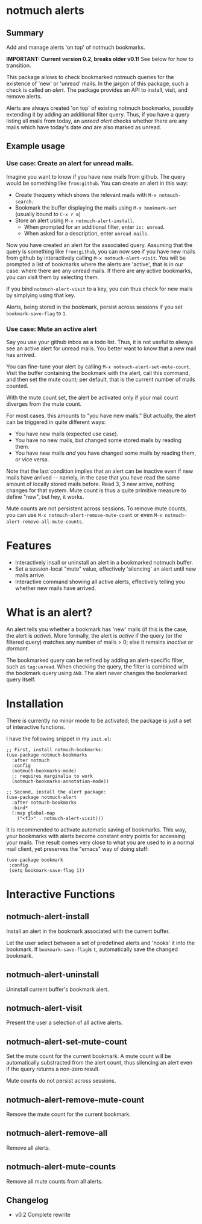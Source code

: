 # notmuch alerts

## Summary

Add and manage alerts 'on top' of notmuch bookmarks. 

**IMPORTANT: Current version 0.2, breaks older v0.1!** See
below for how to transition.

This package allows to check bookmarked notmuch queries for the
existence of 'new' or 'unread' mails. In the jargon of this package,
such a check is called an *alert*. The package provides an API to
install, visit, and remove alerts.

Alerts are always created 'on top' of existing notmuch bookmarks,
possibly extending it by adding an additional filter query. Thus, if
you have a query listing all mails from today, an *unread alert*
checks whether there are any mails which have today's date *and* are
also marked as unread.

## Example usage

### Use case: Create an alert for unread mails.

Imagine you want to know if you have new mails from github. The query
would be something like `from:github`. You can create an alert in this
way:

 - Create thequery which shows the relevant mails with `M-x
   notmuch-search`.
 - Bookmark the buffer displaying the mails using `M-x bookmark-set`
   (usually bound to `C-x r m`)
 - Store an alert using `M-x notmuch-alert-install`. 
   - When prompted for an additional filter, enter `is: unread`. 
   - When asked for a description, enter `unread mails`.
   
Now you have created an alert for the associated query. Assuming that
the query is something like `from:github`, you can now see if you
have new mails from github by interactively calling `M-x
notmuch-alert-visit`. You will be prompted a list of bookmarks where
the alerts are 'active', that is in our case: where there are any
unread mails. If there are any active bookmarks, you can visit them by
selecting them.

If you bind `notmuch-alert-visit` to a key, you can thus check for new
mails by simplying using that key.

Alerts, being stored in the bookmark, persist across sessions if you
set `bookmark-save-flag` to `1`.

### Use case: Mute an active alert

Say you use your github inbox as a todo list. Thus, it is not useful
to always see an active alert for unread mails. You better want to
know that a new mail has arrived.

You can fine-tune your alert by calling `M-x
notmuch-alert-set-mute-count`. Visit the buffer containing the
bookmark with the alert, call this command, and then set the mute
count; per default, that is the current number of mails counted. 

With the mute count set, the alert be activated only if your mail
count diverges from the mute count. 

For most cases, this amounts to "you have new mails." But actually,
the alert can be triggered in quite different ways:

 - You have new mails (expected use case).
 - You have no new mails, but changed some stored mails by reading
   them.
 - You have new mails *and* you have changed some mails by reading
   them, or vice versa.
 
 Note that the last condition implies that an alert can be inactive
 even if new mails have arrived -- namely, in the case that you have
 read the same amount of locally stored mails before. Read 3, 3 new
 arrive, nothing changes for that system. Mute count is thus a quite
 primitive measure to define "new", but hey, it works.
 
 Mute counts are not persistent across sessions. To remove mute
 counts, you can use `M-x notmuch-alert-remove-mute-count` or even
 `M-x notmuch-alert-remove-all-mute-counts`.

# Features

 - Interactively insall or uninstall an alert in a bookmarked notmuch
   buffer.
 - Set a session-local "mute" value, effectively 'silencing' an alert
   until new mails arrive.
 - Interactive command showing all active alerts, effectively telling
   you whether new mails have arrived.
 
# What is an alert?

An alert tells you whether a bookmark has 'new' mails (if this is the
case, the alert is *active*). More formally, the alert is *active* if
the query (or the filtered query) matches any number of mails > 0;
else it remains *inactive* or *dormant*.

The bookmarked query can be refined by adding an alert-specific
filter, such as `tag:unread`. When checking the query, the filter is
combined with the bookmark query using `AND`. The alert never changes
the bookmarked query itself.
 
# Installation

There is currently no minor mode to be activated; the package is just
a set of interactive functions.

I have the following snippet in my `init.el`:

```
;; First, install notmuch-bookmarks:
(use-package notmuch-bookmarks
  :after notmuch
  :config
  (notmuch-bookmarks-mode)
  ;; requires marginalia to work
  (notmuch-bookmarks-annotation-mode))

;; Second, install the alert package:
(use-package notmuch-alert
  :after notmuch-bookmarks
  :bind*
  (:map global-map
	("<f3>" . notmuch-alert-visit)))
```

It is recommended to activate automatic saving of bookmarks. This way,
your bookmarks with alerts become constant entry points for accessing
your mails. The result comes very close to what you are used to in a
normal mail client, yet preserves the "emacs" way of doing stuff:

```
(use-package bookmark
 :config
 (setq bookmark-save-flag 1))
```

# Interactive Functions

## notmuch-alert-install
Install an alert in the bookmark associated with the current buffer.

Let the user select between a set of predefined alerts and 'hooks' it
into the bookmark. If `bookmark-save-flag`is `t`, automatically save
the changed bookmark.

## notmuch-alert-uninstall

Uninstall current buffer's bookmark alert.

## notmuch-alert-visit

Present the user a selection of all active alerts.

## notmuch-alert-set-mute-count

Set the mute count for the current bookmark. A mute count will be
automatically substracted from the alert count, thus silencing an
alert even if the query returns a non-zero result.

Mute counts do not persist across sessions. 

## notmuch-alert-remove-mute-count

Remove the mute count for the current bookmark. 

## notmuch-alert-remove-all 

Remove all alerts.

## notmuch-alert-mute-counts

Remove all mute counts from all alerts.

## Changelog

 - v0.2 Complete rewrite
 
